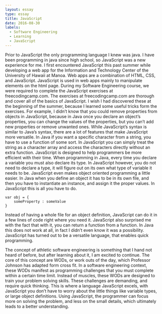 ```yaml
---
layout: essay
type: essay
title: JavaScript
date: 2016-08-30
labels:
  - Software Engineering
  - Learning
  - JavaScript
---
```


Prior to JavaScript the only programming language I knew was java. I have been programming in java since high school, so JavaScript was a new experience for me. I first encountered JavaScript this past summer while developing a web app for the Information and Technology Center of the University of Hawaii at Manoa. Web apps are a combination of HTML, CSS, and JavaScript. JavaScript is used in web apps mainly to manipulate elements on the html page. During my Software Engineering course, we were required to complete the JavaScript exercises at freecodingcamp.com. The exercises at freecodingcamp.com are thorough and cover all of the basics of JavaScript. I wish I had discovered these at the beginning of the summer, because I learned some useful tricks form the exercises. For example, I didn’t know that you could remove properties from objects in JavaScript, because in Java once you declare an object’s properties, you can change the values of the properties, but you can’t add new properties or remove unwanted ones. While JavaScript’s syntax is similar to Java’s syntax, there are a lot of features that make JavaScript more versatile. In Java if you want a specific character from a string, you have to use a function of some sort. In JavaScript you can simply treat the string as a character array and access the characters directly without an extra function. 
JavaScript is designed to help programmers be more efficient with their time. When programming in Java, every time you declare a variable you must also declare its type. In JavaScript however, you do not need to declare a type, it will figure out on its own what type of variable it needs to be. JavaScript even makes object oriented programming a little easier. In Java when you define an object it has to be in its own file, and then you have to instantiate an instance, and assign it the proper values. In JavaScript this is all you have to do.

```
var obj = {
	someProperty : someValue
}
```

Instead of having a whole file for an object definition, JavaScript can do it in a few lines of code right where you need it. JavaScript also surprised me with the fact that with it, you can return a function from a function. In Java this does not work at all, in fact I didn’t even know it was a possibility. JavaScript has turned out to be a versatile language, that enables quick programming.

The concept of athletic software engineering is something that I hand not heard of before, but after learning about it, I am excited to continue. The core of this concept are WODs, or work outs of the day, which Professor Johnson has adapted form cross fit. In a software engineering context, these WODs manifest as programming challenges that you must complete within a certain time limit. Instead of muscles, these WODs are designed to train your problem solving skills. These challenges are demanding, and require quick thinking. This is where a language JavaScript excels, with JavaScript you don’t have to worry about the little things like variable types, or large object definitions. Using JavaScript, the programmer can focus more on solving the problem, and less on the small details, which ultimately leads to a better understanding. 
